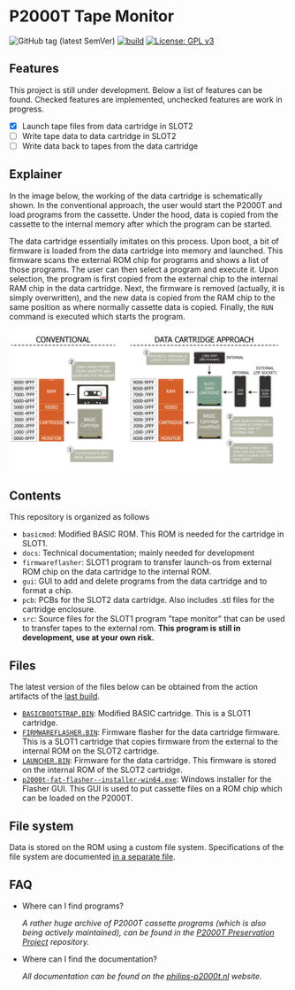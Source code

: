 # P2000T Tape Monitor

![GitHub tag (latest SemVer)](https://img.shields.io/github/v/tag/ifilot/p2000t-tape-monitor?label=version)
[![build](https://github.com/ifilot/p2000t-tape-monitor/actions/workflows/build.yml/badge.svg)](https://github.com/ifilot/p2000t-tape-monitor/actions/workflows/build.yml)
[![License: GPL v3](https://img.shields.io/badge/License-GPLv3-blue.svg)](https://www.gnu.org/licenses/gpl-3.0)

## Features

This project is still under development. Below a list of features can be found.
Checked features are implemented, unchecked features are work in progress.

- [x] Launch tape files from data cartridge in SLOT2
- [ ] Write tape data to data cartridge in SLOT2
- [ ] Write data back to tapes from the data cartridge

## Explainer

In the image below, the working of the data cartridge is schematically shown.
In the conventional approach, the user would start the P2000T and load programs
from the cassette. Under the hood, data is copied from the cassette to the
internal memory after which the program can be started.

The data cartridge essentially imitates on this process. Upon boot, a bit of
firmware is loaded from the data cartridge into memory and launched. This firmware
scans the external ROM chip for programs and shows a list of those programs. The
user can then select a program and execute it. Upon selection, the program is
first copied from the external chip to the internal RAM chip in the data cartridge.
Next, the firmware is removed (actually, it is simply overwritten), and the new
data is copied from the RAM chip to the same position as where normally cassette
data is copied. Finally, the `RUN` command is executed which starts the program.

![Explain how the data cartridge works](img/datacartridge_explainer.jpg)

## Contents
This repository is organized as follows

* `basicmod`: Modified BASIC ROM. This ROM is needed for the cartridge in SLOT1.
* `docs`: Technical documentation; mainly needed for development
* `firmwareflasher`: SLOT1 program to transfer launch-os from external ROM chip
  on the data cartridge to the internal ROM.
* `gui`: GUI to add and delete programs from the data cartridge and to format a
  chip.
* `pcb`: PCBs for the SLOT2 data cartridge. Also includes .stl files for the cartridge enclosure.
* `src`: Source files for the SLOT1 program "tape monitor" that can be used to
  transfer tapes to the external rom. **This program is still in development,
  use at your own risk.**

## Files

The latest version of the files below can be obtained from the action artifacts
of the [last build](https://github.com/ifilot/p2000t-tape-monitor/actions/workflows/build.yml).

* [`BASICBOOTSTRAP.BIN`](https://nightly.link/ifilot/p2000t-tape-monitor/workflows/build/master/BASICBOOTSTRAP.BIN.zip): Modified BASIC cartridge. This is a SLOT1 cartridge.
* [`FIRMWAREFLASHER.BIN`](https://nightly.link/ifilot/p2000t-tape-monitor/workflows/build/master/FIRMWAREFLASHER.BIN): Firmware flasher for the data cartridge firmware. This is a SLOT1 cartridge that copies firmware from the external to the internal ROM on the SLOT2 cartridge.
* [`LAUNCHER.BIN`](https://nightly.link/ifilot/p2000t-tape-monitor/workflows/build/master/LAUNCHER.BIN): Firmware for the data cartridge. This firmware is stored on the internal ROM of the SLOT2 cartridge.
* [`p2000t-fat-flasher--installer-win64.exe`](https://nightly.link/ifilot/p2000t-tape-monitor/workflows/build/master/p2000t-fat-flasher-installer-win64.exe.zip): Windows installer for the Flasher GUI. This GUI is used to put cassette files on a ROM
chip which can be loaded on the P2000T.

## File system

Data is stored on the ROM using a custom file system. Specifications of the file
system are documented [in a separate file](docs/fat.md).

## FAQ

* Where can I find programs?

  *A rather huge archive of P2000T cassette programs 
  (which is also being actively maintained), can be found in the
  [P2000T Preservation Project](https://github.com/p2000t/software) repository.*
* Where can I find the documentation?

  *All documentation can be found on the [philips-p2000t.nl](https://philips-p2000t.nl) website.*